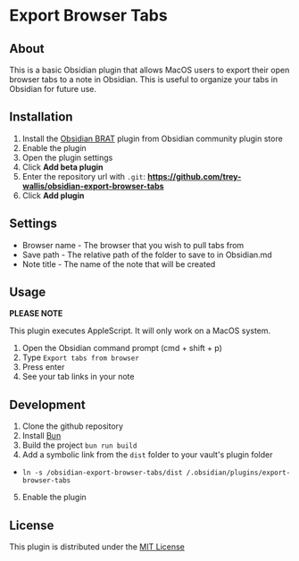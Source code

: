 # Export Browser Tabs

## About

This is a basic Obsidian plugin that allows MacOS users to export their open browser tabs to a note in Obsidian. This is useful to organize your tabs in Obsidian for future use.

## Installation

1. Install the [Obsidian BRAT](https://github.com/TfTHacker/obsidian42-brat) plugin from Obsidian community plugin store
2. Enable the plugin
3. Open the plugin settings
4. Click **Add beta plugin**
5. Enter the repository url with `.git`: **https://github.com/trey-wallis/obsidian-export-browser-tabs**
6. Click **Add plugin**

## Settings

-   Browser name - The browser that you wish to pull tabs from
-   Save path - The relative path of the folder to save to in Obsidian.md
-   Note title - The name of the note that will be created

## Usage

**PLEASE NOTE**

This plugin executes AppleScript. It will only work on a MacOS system.

1. Open the Obsidian command prompt (cmd + shift + p)
2. Type `Export tabs from browser`
3. Press enter
4. See your tab links in your note

## Development

1. Clone the github repository
2. Install [Bun](https://bun.sh)
3. Build the project `bun run build`
4. Add a symbolic link from the `dist` folder to your vault's plugin folder

-   `ln -s /obsidian-export-browser-tabs/dist /.obsidian/plugins/export-browser-tabs`

5. Enable the plugin

## License

This plugin is distributed under the [MIT License](https://github.com/trey-wallis/obsidian-export-browser-tabs/blob/master/LICENSE)
